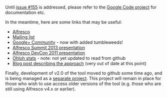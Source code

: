 Until [issue #155](https://github.com/pmonks/alfresco-bulk-filesystem-import/issues/155) is addressed, please refer to the [Google Code project](http://code.google.com/p/alfresco-bulk-filesystem-import/) for documentation etc.

In the meantime, here are some links that may be useful:
* [Alfresco](http://www.alfresco.com/)
* [Mailing list](http://groups.google.com/group/alfresco-bulk-filesystem-import)
* [Google+ Community](https://plus.google.com/u/0/communities/109819088324399315209) - now with added tumbleweeds!
* [Alfresco Summit 2013 presentation](http://summit.alfresco.com/boston/sessions/whats-new-bulk-file-system-import-tool)
* [Alfresco DevCon 2011 presentation](http://www.slideshare.net/alfresco/taking-your-bulk-content-ingestions-to-the-next-level)
* [Ohloh stats](https://www.ohloh.net/p/alfresco-bulk-filesystem-import) - note: not yet updated to read from github
* [Blog post describing the approach](http://blogs.alfresco.com/wp/pmonks/2009/10/22/bulk-import-from-a-filesystem/) (very out of date at this point)

Finally, development of v2.0 of the tool moved to github some time ago, and is being managed as a [separate project](https://github.com/pmonks/alfresco-bulk-import).  This project will remain in place for those who wish to use access older versions of the tool (e.g. those who are still using Alfresco v4.x or earlier).
